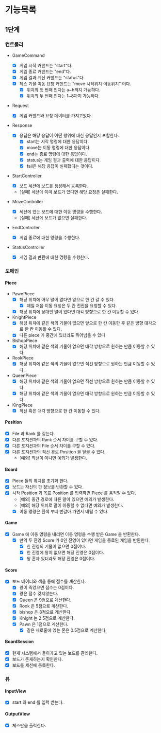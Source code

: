 # 기능목록

## 1단계

### 컨트롤러

- GameCommand
    - [x] 게임 시작 커맨드는 "start"다.
    - [x] 게임 종료 커맨드는 "end"다.
    - [x] 게임 결과 계산 커맨드는 "status"다.
    - [x] 체스 기물 이동 요청 커맨드는 "move 시작위치 이동위치" 이다.
        - [x] 위치의 첫 번째 인자는 a~h까지 가능하다.
        - [x] 위치의 두 번째 인자는 1~8까지 가능하다.

- Request
    - [x] 게임 커맨드와 요청 데이터를 가지고있다.

- Response
    - [x] 응답은 해당 응답이 어떤 행위에 대한 응답인지 포함한다.
        - [x] start는 시작 명령에 대한 응답이다.
        - [x] move는 이동 명령에 대한 응답이다.
        - [x] end는 종료 명령에 대한 응답이다.
        - [x] status는 게임 결과 출력에 대한 응답이다.
        - [x] fail은 해당 응답이 실패했다는 것이다.

- StartController
    - [x] 보드 세션에 보드를 생성해서 등록한다.
    - [실패] 세션에 이미 보드가 있다면 해당 요청은 실패한다.

- MoveController
    - [x] 세션에 있는 보드에 대한 이동 명령을 수행한다.
    - [실패] 세션에 보드가 없으면 실패한다.

- EndController
    - [x] 게임 종료에 대한 명령을 수행한다.

- StatusController
    - [x] 게임 결과 반환에 대한 명령을 수행한다.

### 도메인

#### Piece

- PawnPiece
    - [x] 해당 위치에 아무 말이 없다면 앞으로 한 칸 갈 수 있다.
        - [x] 제일 처음 이동 요청은 두 칸 전진을 요청할 수 있다.
    - [x] 해당 위치에 상대편 말이 있다면 대각 방향으로 한 칸 이동할 수 있다.

- KnightPiece
    - [x] 해당 위치에 같은 색의 기물이 없으면 앞으로 한 칸 이동한 후 같은 방향 대각으로 한 칸 이동할 수 있다.
    - [x] 다른 piece 가 중간에 있더라도 뛰어넘을 수 있다

- BishopPiece
    - [x] 해당 위치에 같은 색의 기물이 없으면 대각 방향으로 원하는 만큼 이동할 수 있다.

- RookPiece
    - [x] 해당 위치에 같은 색의 기물이 없으면 직선 방향으로 원하는 만큼 이동할 수 있다.

- QueenPiece
    - [x] 해당 위치에 같은 색의 기물이 없으면 직선 방향으로 원하는 만큼 이동할 수 있다.
    - [x] 해당 위치에 같은 색의 기물이 없으면 대각 방향으로 원하는 만큼 이동할 수 있다.

- KingPiece
    - [x] 직선 혹은 대각 방향으로 한 칸 이동할 수 있다.

#### Position

- [x] File 과 Rank 를 갖는다.
- [x] 다른 포지션과의 Rank 순서 차이를 구할 수 있다.
- [x] 다른 포지션과의 File 순서 차이를 구할 수 있다.
- [x] 다른 포지션과의 직선 경로 Position 을 얻을 수 있다.
    - [예외] 직선이 아니면 예외가 발생한다.

#### Board

- [x] Piece 들의 위치를 초기화 한다.
- [x] 보드는 자신의 판 정보를 반환할 수 있다.
- [x] 시작 Position 과 목표 Position 를 입력하면 Piece 를 움직일 수 있다.
    - [예외] 중간 경로에 다른 말이 있으면 예외가 발생한다.
    - [예외] 해당 위치로 말이 이동할 수 없다면 예외가 발생한다.
    - [x] 이동 명령은 흰색 부터 번갈아 가면서 내릴 수 있다.

#### Game

- [x] Game 에 이동 명령을 내리면 이동 명령을 수행 받은 Game 을 반환한다.
    - [x] 만약 두 진영 Score 가 0인 진영이 있다면 게임을 종료된 게임을 반환한다.
        - [x] 한 진영의 기물이 없으면 0점이다.
        - [x] 한 진영에 왕이 없으면 해당 진영은 0점이다.
        - [x] 왕 혼자 있더라도 해당 진영은 0점이다.

#### Score

- [x] 보드 데이터와 색을 통해 점수를 계산한다.
    - [x] 왕이 죽었으면 점수는 0점이다.
    - [x] 왕은 점수 갖지않는다.
    - [x] Queen 은 9점으로 계산한다.
    - [x] Rook 은 5점으로 계산한다.
    - [x] bishop 은 3점으로 계산한다.
    - [x] Knight 는 2.5점으로 계산한다.
    - [x] Pawn 은 1점으로 계산한다.
        - [x] 같은 세로줄에 있는 폰은 0.5점으로 계산한다.

#### BoardSession

- [x] 현재 시스템에서 돌아가고 있는 보드를 관리한다.
- [x] 보드가 존재하는지 확인한다.
- [x] 보드를 세션에 등록한다.

### 뷰

#### InputView

- [x] start 와 end 를 입력 받는다.

#### OutputView

- [x] 체스판을 출력한다.
